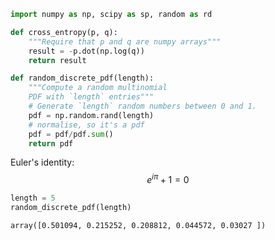 ```python
import numpy as np, scipy as sp, random as rd

def cross_entropy(p, q):
    """Require that p and q are numpy arrays"""
    result = -p.dot(np.log(q))
    return result

def random_discrete_pdf(length):
    """Compute a random multinomial 
    PDF with `length` entries"""
    # Generate `length` random numbers between 0 and 1.
    pdf = np.random.rand(length)
    # normalise, so it's a pdf
    pdf = pdf/pdf.sum()
    return pdf
```

Euler's identity: $$ e^{i \pi} + 1 = 0 $$


```python
length = 5
random_discrete_pdf(length)
```




    array([0.501094, 0.215252, 0.208812, 0.044572, 0.03027 ])




```python

```

